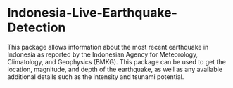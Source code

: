 # Indonesia-Live-Earthquake-Detection
This package allows information about the most recent earthquake in Indonesia as reported by the Indonesian Agency for Meteorology, Climatology, and Geophysics (BMKG). This package can be used to get the location, magnitude, and depth of the earthquake, as well as any available additional details such as the intensity and tsunami potential.
